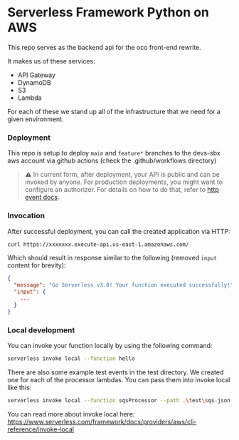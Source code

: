 
# Serverless Framework Python on AWS

This repo serves as the backend api for the oco front-end rewrite. 

It makes us of these services:

- API Gateway
- DynamoDB
- S3
- Lambda

For each of these we stand up all of the infrastructure that we need for a given environment.


### Deployment

This repo is setup to deploy `main` and `feature*` branches to the devs-sbx aws account via github actions (check the .github/workflows directory)

>⚠️
> In current form, after deployment, your API is public and can be invoked by anyone. For production deployments, you might want to configure an authorizer. For details on how to do that, refer to [http event docs](https://www.serverless.com/framework/docs/providers/aws/events/apigateway/).


### Invocation

After successful deployment, you can call the created application via HTTP:

```bash
curl https://xxxxxxx.execute-api.us-east-1.amazonaws.com/
```

Which should result in response similar to the following (removed `input` content for brevity):

```json
{
  "message": "Go Serverless v3.0! Your function executed successfully!",
  "input": {
    ...
  }
}
```

### Local development

You can invoke your function locally by using the following command:

```bash
serverless invoke local --function hello
```

There are also some example test events in the test directory. We created one for each of the processor lambdas. You can pass them into invoke local like this:

```bash
serverless invoke local --function sqsProcessor --path .\test\sqs.json
```

You can read more about invoke local here:
<https://www.serverless.com/framework/docs/providers/aws/cli-reference/invoke-local>
